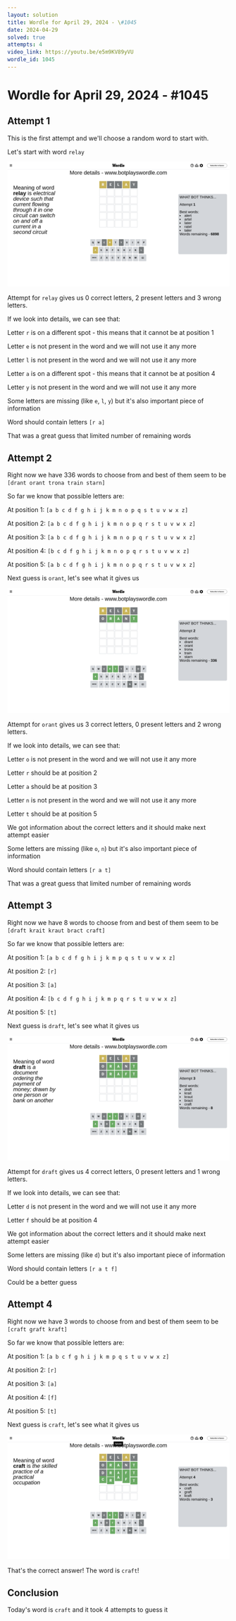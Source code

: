 ```yaml
---
layout: solution
title: Wordle for April 29, 2024 - \#1045
date: 2024-04-29
solved: true
attempts: 4
video_link: https://youtu.be/e5m9KV89yVU
wordle_id: 1045
---
```


# Wordle for April 29, 2024 - \#1045

## Attempt 1

This is the first attempt and we'll choose a random word to start with.

Let's start with word `relay`

![Attempt 1](2024-04-29/attempt-1.png)

Attempt for `relay` gives us 0 correct letters, 2 present letters and 3 wrong letters.

If we look into details, we can see that:

Letter `r` is on a different spot - this means that it cannot be at position 1

Letter `e` is not present in the word and we will not use it any more

Letter `l` is not present in the word and we will not use it any more

Letter `a` is on a different spot - this means that it cannot be at position 4

Letter `y` is not present in the word and we will not use it any more

Some letters are missing (like `e`, `l`, `y`) but it's also important piece of information

Word should contain letters `[r a]`

That was a great guess that limited number of remaining words



## Attempt 2

Right now we have 336 words to choose from and best of them seem to be `[drant orant trona train starn]`

So far we know that possible letters are:

At position 1: `[a b c d f g h i j k m n o p q s t u v w x z]`

At position 2: `[a b c d f g h i j k m n o p q r s t u v w x z]`

At position 3: `[a b c d f g h i j k m n o p q r s t u v w x z]`

At position 4: `[b c d f g h i j k m n o p q r s t u v w x z]`

At position 5: `[a b c d f g h i j k m n o p q r s t u v w x z]`

Next guess is `orant`, let's see what it gives us

![Attempt 2](2024-04-29/attempt-2.png)

Attempt for `orant` gives us 3 correct letters, 0 present letters and 2 wrong letters.

If we look into details, we can see that:

Letter `o` is not present in the word and we will not use it any more

Letter `r` should be at position 2

Letter `a` should be at position 3

Letter `n` is not present in the word and we will not use it any more

Letter `t` should be at position 5

We got information about the correct letters and it should make next attempt easier

Some letters are missing (like `o`, `n`) but it's also important piece of information

Word should contain letters `[r a t]`

That was a great guess that limited number of remaining words



## Attempt 3

Right now we have 8 words to choose from and best of them seem to be `[draft krait kraut bract craft]`

So far we know that possible letters are:

At position 1: `[a b c d f g h i j k m p q s t u v w x z]`

At position 2: `[r]`

At position 3: `[a]`

At position 4: `[b c d f g h i j k m p q r s t u v w x z]`

At position 5: `[t]`

Next guess is `draft`, let's see what it gives us

![Attempt 3](2024-04-29/attempt-3.png)

Attempt for `draft` gives us 4 correct letters, 0 present letters and 1 wrong letters.

If we look into details, we can see that:

Letter `d` is not present in the word and we will not use it any more

Letter `f` should be at position 4

We got information about the correct letters and it should make next attempt easier

Some letters are missing (like `d`) but it's also important piece of information

Word should contain letters `[r a t f]`

Could be a better guess



## Attempt 4

Right now we have 3 words to choose from and best of them seem to be `[craft graft kraft]`

So far we know that possible letters are:

At position 1: `[a b c f g h i j k m p q s t u v w x z]`

At position 2: `[r]`

At position 3: `[a]`

At position 4: `[f]`

At position 5: `[t]`

Next guess is `craft`, let's see what it gives us

![Attempt 4](2024-04-29/attempt-4.png)

That's the correct answer! The word is `craft`!

## Conclusion

Today's word is `craft` and it took 4 attempts to guess it

